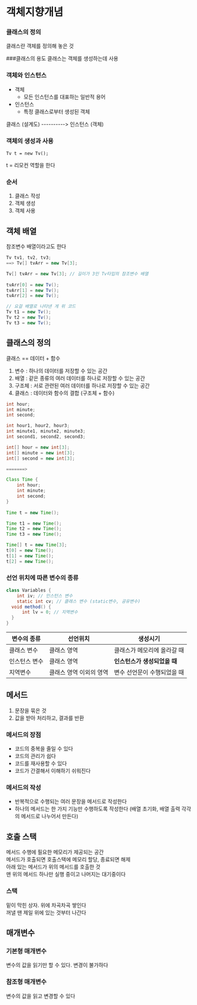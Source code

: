 # 객체지향개념

### 클래스의 정의
클래스란 객체를 정의해 놓은 것

###클래스의 용도
클래스는 객체를 생성하는데 사용

### 객체와 인스턴스
- 객체
  - 모든 인스턴스를 대표하는 일반적 용어
- 인스턴스
  - 특정 클래스로부터 생성된 객체

클래스 (설계도) ----------> 인스턴스 (객체)
### 객체의 생성과 사용
```
Tv t = new Tv();
```
t = 리모컨 역할을 한다

### 순서
1. 클래스 작성
2. 객체 생성
3. 객체 사용


## 객체 배열
참조변수 배열이라고도 한다
```java
Tv tv1, tv2, tv3;
==> Tv[] tvArr = new Tv[3];

Tv[] tvArr = new Tv[3]; // 길이가 3인 Tv타입의 참조변수 배열
        
tvArr[0] = new Tv();
tvArr[1] = new Tv();
tvArr[2] = new Tv();

// 요걸 배열로 나타낸 게 위 코드
Tv t1 = new Tv();
Tv t2 = new Tv();
Tv t3 = new Tv();
```

## 클래스의 정의

클래스 == 데이터 + 함수

1. 변수 : 하나의 데이터를 저장할 수 있는 공간
2. 배열 : 같은 종류의 여러 데이터를 하나로 저장할 수 있는 공간
3. 구조체 : 서로 관련된 여러 데이터를 하나로 저장할 수 있는 공간
4. 클래스 : 데이터와 함수의 결합 (구조체 + 함수)

```java
int hour;
int minute;
int second;

int hour1, hour2, hour3;
int minute1, minute2, minute3;
int second1, second2, second3;

int[] hour = new int[3];
int[] minute = new int[3];
int[] second = new int[3];

=======>

Class Time {
    int hour;
    int minute;
    int second;
}
        
Time t = new Time();

Time t1 = new Time();
Time t2 = new Time();
Time t3 = new Time();

Time[] t = new Time[3];
t[0] = new Time();
t[1] = new Time();
t[2] = new Time();

```
### 선언 위치에 따른 변수의 종류

```java
class Variables {
    int iv; // 인스턴스 변수
    static int cv; // 클래스 변수 (static변수, 공유변수)
  void method() {
      int lv = 0; // 지역변수
  } 
}
```
|변수의 종류|선언위치|생성시기|
|------|---|---|
|클래스 변수|클래스 영역|클래스가 메모리에 올라갈 때|
|인스턴스 변수|클래스 영역|**인스턴스가 생성되었을 때**|
|지역변수|클래스 영역 이외의 영역|변수 선언문이 수행되었을 때|


## 메서드

1. 문장을 묶은 것
2. 값을 받아 처리하고, 결과를 반환

### 메서드의 장점
- 코드의 중복을 줄일 수 있다
- 코드의 관리가 쉽다
- 코드를 재사용할 수 있다
- 코드가 간결해서 이해하기 쉬워진다

### 메서드의 작성

- 반복적으로 수행되는 여러 문장을 메서드로 작성한다
- 하나의 메서드는 한 가지 기능만 수행하도록 작성한다 (배열 초기화, 배열 출력 각각의 메서드로 나누어서 만든다)

## 호출 스택
메서드 수행에 필요한 메모리가 제공되는 공간
<br>
메서드가 호출되면 호출스택에 메모리 할당, 종료되면 해제
<br>
아래 있는 메서드가 위의 메서드를 호출한 것
<br>
맨 위의 메서드 하나만 실행 중이고 나머지는 대기중이다

### 스택
밑이 막힌 상자. 위에 차곡차곡 쌓인다 <br>
꺼낼 땐 제일 위에 있는 것부터 나간다

## 매개변수

### 기본형 매개변수
변수의 값을 읽기만 할 수 있다. 변경이 불가하다
### 참조형 매개변수
변수의 값을 읽고 변경할 수 있다